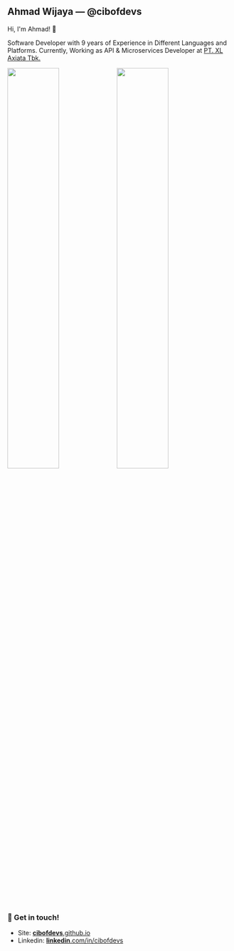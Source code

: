 ## Ahmad Wijaya — @cibofdevs

Hi, I'm Ahmad! 👋

Software Developer with 9 years of Experience in Different Languages and Platforms. Currently, Working as API & Microservices Developer at [PT. XL Axiata Tbk.](https://www.xlaxiata.co.id/en)

<p align="left">
  <img width="48%" src="https://github-readme-stats.vercel.app/api?username=cibofdevs&show_icons=true&theme=tokyonight" />
  <img width="48%" src="https://github-readme-streak-stats.herokuapp.com/?user=cibofdevs&theme=tokyonight" />
</p>
  
### 💬 Get in touch!
- Site: [**cibofdevs**.github.io](https://cibofdevs.github.io)
- Linkedin: [**linkedin**.com/in/cibofdevs](https://www.linkedin.com/in/cibofdevs)
